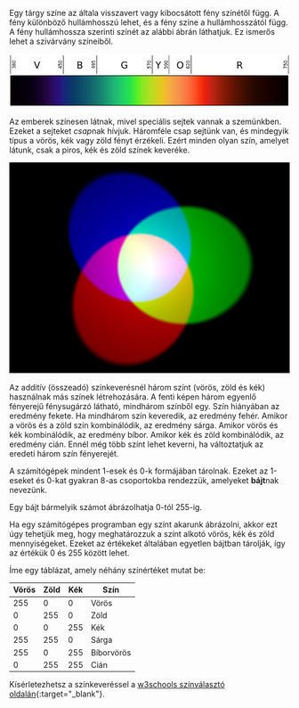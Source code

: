 Egy tárgy színe az általa visszavert vagy kibocsátott fény színétől függ. A fény különböző hullámhosszú lehet, és a fény színe a hullámhosszától függ. A fény hullámhossza szerinti színét az alábbi ábrán láthatjuk. Ez ismerős lehet a szivárvány színeiből.

![Látható spektrum](images/linear-visible-spectrum.png)

Az emberek színesen látnak, mivel speciális sejtek vannak a szemünkben. Ezeket a sejteket *csap*nak hívjuk. Háromféle csap sejtünk van, és mindegyik típus a vörös, kék vagy zöld fényt érzékeli. Ezért minden olyan szín, amelyet látunk, csak a piros, kék és zöld színek keveréke.

![Additív színkeverés](images/additive-colour-mixing.png)

Az additív (összeadó) színkeverésnél három színt (vörös, zöld és kék) használnak más színek létrehozására. A fenti képen három egyenlő fényerejű fénysugárzó látható, mindhárom színből egy. Szín hiányában az eredmény fekete. Ha mindhárom szín keveredik, az eredmény fehér. Amikor a vörös és a zöld szín kombinálódik, az eredmény sárga. Amikor vörös és kék kombinálódik, az eredmény bíbor. Amikor kék és zöld kombinálódik, az eredmény cián. Ennél még több színt lehet keverni, ha változtatjuk az eredeti három szín fényerejét.

A számítógépek mindent 1-esek és 0-k formájában tárolnak. Ezeket az 1-eseket és 0-kat gyakran 8-as csoportokba rendezzük, amelyeket **bájt**nak nevezünk.

Egy bájt bármelyik számot ábrázolhatja 0-tól 255-ig.

Ha egy számítógépes programban egy színt akarunk ábrázolni, akkor ezt úgy tehetjük meg, hogy meghatározzuk a színt alkotó vörös, kék és zöld mennyiségeket. Ezeket az értékeket általában egyetlen bájtban tárolják, így az értékük 0 és 255 között lehet.

Íme egy táblázat, amely néhány színértéket mutat be:

| Vörös | Zöld | Kék | Szín       |
| ----- | ---- | --- | ---------- |
| 255   | 0    | 0   | Vörös      |
| 0     | 255  | 0   | Zöld       |
| 0     | 0    | 255 | Kék        |
| 255   | 255  | 0   | Sárga      |
| 255   | 0    | 255 | Bíborvörös |
| 0     | 255  | 255 | Cián       |

Kísérletezhetsz a színkeveréssel a [w3schools színválasztó oldalán](https://www.w3schools.com/colors/colors_rgb.asp){:target="_blank"}.

